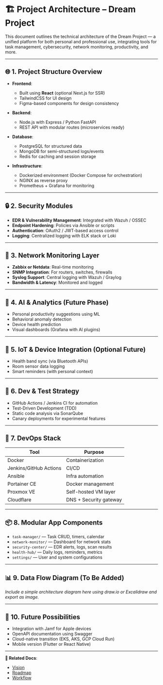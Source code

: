 # 🏗️ Project Architecture – Dream Project

This document outlines the technical architecture of the Dream Project — a unified platform for both personal and professional use, integrating tools for task management, cybersecurity, network monitoring, productivity, and more.

---

## 🌐 1. Project Structure Overview

- **Frontend**: 
  - Built using **React** (optional Next.js for SSR)
  - TailwindCSS for UI design
  - Figma-based components for design consistency

- **Backend**: 
  - Node.js with Express / Python FastAPI
  - REST API with modular routes (microservices ready)

- **Database**:
  - PostgreSQL for structured data
  - MongoDB for semi-structured logs/events
  - Redis for caching and session storage

- **Infrastructure**:
  - Dockerized environment (Docker Compose for orchestration)
  - NGINX as reverse proxy
  - Prometheus + Grafana for monitoring

---

## 🔒 2. Security Modules

- **EDR & Vulnerability Management**: Integrated with Wazuh / OSSEC
- **Endpoint Hardening**: Policies via Ansible or scripts
- **Authentication**: OAuth2 / JWT-based access control
- **Logging**: Centralized logging with ELK stack or Loki

---

## 📡 3. Network Monitoring Layer

- **Zabbix or Netdata**: Real-time monitoring
- **SNMP Integration**: For routers, switches, firewalls
- **Syslog Support**: Central logging with Wazuh / Graylog
- **Bandwidth & Latency**: Monitored and logged

---

## 🧠 4. AI & Analytics (Future Phase)

- Personal productivity suggestions using ML
- Behavioral anomaly detection
- Device health prediction
- Visual dashboards (Grafana with AI plugins)

---

## 📱 5. IoT & Device Integration (Optional Future)

- Health band sync (via Bluetooth APIs)
- Room sensor data logging
- Smart reminders (with personal context)

---

## 🧪 6. Dev & Test Strategy

- GitHub Actions / Jenkins CI for automation
- Test-Driven Development (TDD)
- Static code analysis via SonarQube
- Canary deployments for experimental features

---

## 🧰 7. DevOps Stack

| Tool         | Purpose                 |
|--------------|-------------------------|
| Docker       | Containerization        |
| Jenkins/GitHub Actions | CI/CD         |
| Ansible      | Infra automation        |
| Portainer CE | Docker management       |
| Proxmox VE   | Self-hosted VM layer    |
| Cloudflare   | DNS + Security gateway  |

---

## 📦 8. Modular App Components

- `task-manager/` — Task CRUD, timers, calendar
- `network-monitor/` — Dashboard for network stats
- `security-center/` — EDR alerts, logs, scan results
- `health-hub/` — Daily logs, reminders, metrics
- `settings/` — User and system configurations

---

## 📊 9. Data Flow Diagram (To Be Added)

_Include a simple architecture diagram here using draw.io or Excalidraw and export as image._

---

## 🔭 10. Future Possibilities

- Integration with Jamf for Apple devices
- OpenAPI documentation using Swagger
- Cloud-native transition (EKS, AKS, GCP Cloud Run)
- Mobile version (Flutter or React Native)

---

**🔗 Related Docs**:
- [Vision](./vision.md)
- [Roadmap](./roadmap.md)
- [Workflow](./workflow.md)